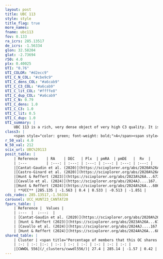 ```yaml
---
layout: post
title: UBC 113
style: style
title_flag: true
more_names: 
fname: ubc113
fov: 0.133
ra_icrs: 285.13517
de_icrs: -1.56334
glon: 32.58204
glat: -2.73694
r50: 4.0
plx: 0.40025
UTI: "0.76"
UTI_COLOR: "#d2ecc9"
UTI_C_N_COL: "#cbe9c9"
UTI_C_dens_COL: "#a6cab9"
UTI_C_C3_COL: "#a6cab9"
UTI_C_lit_COL: "#ffffe8"
UTI_C_dup_COL: "#a6cab9"
UTI_C_N: 0.79
UTI_C_dens: 1.0
UTI_C_C3: 1.0
UTI_C_lit: 0.5
UTI_C_dup: 1.0
UTI_summary: |
    UBC 113 is a rich, very dense object of very high C3 quality. It is moderately studied in the literature. This object shares a moderate percentage of members with a later reported entry.
class3: |
    <span style="color: green; font-weight: bold;">A</span><span style="color: green; font-weight: bold;">A</span>
r_50_val: 4.0
N_50_val: 212
scix_url: UBC%20113
posit_table: |
    | Reference    | RA    | DEC   | Plx  | pmRA  | pmDE   |  Rv  |
    | :---         | :---: | :---: | :---: | :---: | :---: | :---: |
    |[Cantat-Gaudin et al. (2020)](https://scixplorer.org/abs/2020A%26A...640A...1C) | 285.138 | -1.557 | 0.386 | 0.499 | -0.512 | -- |
    |[Castro-Ginard et al. (2020)](https://scixplorer.org/abs/2020A%26A...635A..45C) | 285.144 | -1.55 | 0.389 | 0.499 | -0.508 | -- |
    |[Hunt & Reffert (2023)](https://scixplorer.org/abs/2023A%26A...673A.114H) | 285.141 | -1.559 | 0.405 | 0.543 | -0.534 | -15.93 |
    |[Cavallo et al. (2024)](https://scixplorer.org/abs/2024AJ....167...12C) | 285.134 | -1.553 | 0.407 | -- | -- | -- |
    |[Hunt & Reffert (2024)](https://scixplorer.org/abs/2024A%26A...686A..42H) | 285.141 | -1.559 | 0.405 | 0.543 | -0.534 | -15.93 |
    | **UCC** |285.135 | -1.563 | 0.4 | 0.533 | -0.513 | -1.851 | 
cds_radec: 285.13517,-1.56334
carousel: UCC_HUNT23_CANTAT20
fpars_table: |
    | Reference |  Values |
    | :---  |  :---:  |
    | [Cantat-Gaudin et al. (2020)](https://scixplorer.org/abs/2020A%26A...640A...1C) | `AVNN=1.97, DMNN=11.98, AgeNN=8.63` |
    | [Hunt & Reffert (2023)](https://scixplorer.org/abs/2023A%26A...673A.114H) | `AV50=2.432, diffAV50=1.088, MOD50=11.777, logAge50=8.618` |
    | [Cavallo et al. (2024)](https://scixplorer.org/abs/2024AJ....167...12C) | `AV50=2.52, dMod50=11.74, logAge50=8.66, [Fe/H]50=0.15` |
    | [Hunt & Reffert (2024)](https://scixplorer.org/abs/2024A%26A...686A..42H) | `MassJ=1594.42` |
shared_table: |
    | Cluster | <span title="Percentage of members that this OC shares with the ones listed">%</span>   | RA   | DEC   | Plx   | pmRA  | pmDE  | Rv | UTI |
    | :-: | :-: |:-: | :-: | :-: | :-: | :-: | :-: | :-: |
    |[CWWDL 556](/_clusters/cwwdl556/)| 27.4 | 285.14 | -1.57 | 0.42 | 0.51 | -0.5 | -0.97 |0.0 |
---
```

